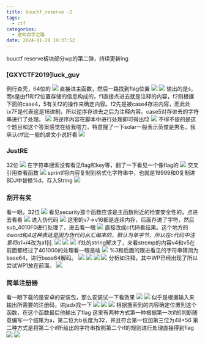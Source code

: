 ```yaml
---
title: buuctf_reserve -2
tags:
  - ctf
categories:
  - 逆向自学之路
date: 2024-01-28 19:37:52
---
```


buuctf reserve板块部分wp的第二弹，持续更新ing
<!-- more -->
### [GXYCTF2019]luck_guy
例行查壳，64位的
![](./buuctf-reserve-2/1.1.png)
直接进主函数，然后一路找到flag位置
![](./buuctf-reserve-2/1.2.png)
![](./buuctf-reserve-2/1.3.png)
输出的是s，而s是由f1和f2位置存储的信息构成的，f1直接点进去就是注释的内容，f2则根据下面的case4，5有关f2的操作来确定内容。f2先是被case4存进内容，而此处\x7F是代表这是16进制，所以逆序存进去之后为注释内容。case5对存进去的字符串进行了处理。
![](./buuctf-reserve-2/1.4.png)
将逆序内容在脚本中进行处理即可得出f2
![](./buuctf-reserve-2/1.5.png)
不得不提的是这个题目和这个答案感觉在给我喂刀，特意搜了一下solar一般表示英俊是男名，我承认ctf比一般的虐文小说好看
![](./buuctf-reserve-2/1.6.png)
### JustRE
32位
![](./buuctf-reserve-2/2.1.png)
在字符串搜索没有看见flag和key等，翻了一下看见一个像flag的
![](./buuctf-reserve-2/2.2.png)
交叉引用查看函数
![](./buuctf-reserve-2/2.3.png)
sprintf将内容复制到格式化字符串中，也就是19999和0复制进BDJ中替换%d，存入String
![](./buuctf-reserve-2/2.4.png)
### 刮开有奖
看一眼，32位
![](./buuctf-reserve-2/3.1.png)
看见security那个函数应该是主函数附近的检查安全性的，点进去看看
![](./buuctf-reserve-2/3.2.png)
进入伪代码
![](./buuctf-reserve-2/3.3.png)
这里的v7->v16都是连续内存，后面存进了字符，然后sub_4010F0进行处理了，进去看一眼
![](./buuctf-reserve-2/3.4.png)
直接改成c代码看结果。这个地方的dword和*4这种表达是因为伪代码从汇编来的，默认为单字节，所以在c代码中注意将a1+i*4改为a1[i].
![](./buuctf-reserve-2/3.5.png)
![](./buuctf-reserve-2/3.6.png)
![](./buuctf-reserve-2/3.7.png)
if处的string解决了，来看strcmp的内容v4和v5在前面都经过了401000的处理看一眼是啥
![](./buuctf-reserve-2/3.8.png)
%3和后面的跟进看见的字符串猜测为base64，进行base64解码。
![](./buuctf-reserve-2/3.9.png)
![](./buuctf-reserve-2/3.10.png)
![](./buuctf-reserve-2/3.11.png) ![](./buuctf-reserve-2/3.12.png)
分析如注释，其中WP已经出现了所以尝试WP1放在前面。
![](./buuctf-reserve-2/3.13.png)
### 简单注册器
看一眼下载的是安卓的安装包，那么安装试一下看效果
![](./buuctf-reserve-2/4.1.png)
![](./buuctf-reserve-2/4.2.png)
似乎是根据输入来输出所需要的注册码，进jadx找一下
![](./buuctf-reserve-2/4.3.png)
![](./buuctf-reserve-2/4.4.png)
![](./buuctf-reserve-2/4.5.png)
根据搜索到的内容确定位置到这个函数，在这个函数最后他输出了flag
这里有两种方式第一种根据第一次if的判断随意编写一个结尾为a，第二位为b长度为32，并且符合第一位加第三位为48+56
第二种方式是将第二个if所给出的字符串按照第二个if的规则进行处理直接得到flag
![](./buuctf-reserve-2/4.6.png)
![](./buuctf-reserve-2/4.7.png)